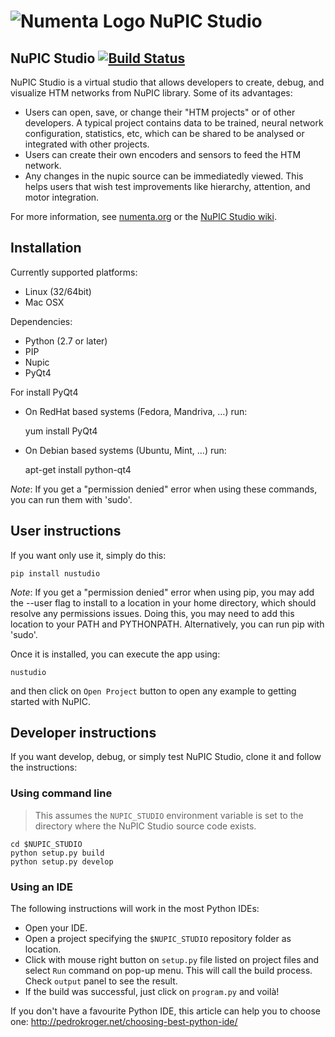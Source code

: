 # ![Numenta Logo](http://numenta.org/images/numenta-icon128.png) NuPIC Studio

## NuPIC Studio [![Build Status](https://travis-ci.org/numenta/nupic.studio.png?branch=master)](https://travis-ci.org/numenta/nupic.studio)

NuPIC Studio is a virtual studio that allows developers to create, debug, and visualize HTM networks from NuPIC library. Some of its advantages:
 * Users can open, save, or change their "HTM projects" or of other developers. A typical project contains data to be trained, neural network configuration, statistics, etc, which can be shared to be analysed or integrated with other projects.
 * Users can create their own encoders and sensors to feed the HTM network.
 * Any changes in the nupic source can be immediatedly viewed. This helps users that wish test improvements like hierarchy, attention, and motor integration.

For more information, see [numenta.org](http://numenta.org) or the [NuPIC Studio wiki](https://github.com/numenta/nupic.studio/wiki).

## Installation

Currently supported platforms:

 * Linux (32/64bit)
 * Mac OSX

Dependencies:

 * Python (2.7 or later)
 * PIP
 * Nupic
 * PyQt4

For install PyQt4

 * On RedHat based systems (Fedora, Mandriva, …) run:


    yum install PyQt4

 * On Debian based systems (Ubuntu, Mint, …) run:


    apt-get install python-qt4

_Note_: If you get a "permission denied" error when using these commands, you can run them with 'sudo'.

## User instructions

If you want only use it, simply do this:

    pip install nustudio

_Note_: If you get a "permission denied" error when using pip, you may add the --user flag to install to a location in your home directory, which should resolve any permissions issues. Doing this, you may need to add this location to your PATH and PYTHONPATH. Alternatively, you can run pip with 'sudo'.

Once it is installed, you can execute the app using:

    nustudio

and then click on `Open Project` button to open any example to getting started with NuPIC.

## Developer instructions

If you want develop, debug, or simply test NuPIC Studio, clone it and follow the instructions:

### Using command line

> This assumes the `NUPIC_STUDIO` environment variable is set to the directory where the NuPIC Studio source code exists.

    cd $NUPIC_STUDIO
    python setup.py build
    python setup.py develop

### Using an IDE

The following instructions will work in the most Python IDEs:

 * Open your IDE.
 * Open a project specifying the `$NUPIC_STUDIO` repository folder as location.
 * Click with mouse right button on `setup.py` file listed on project files and select `Run` command on pop-up menu. This will call the build process. Check `output` panel to see the result.
 * If the build was successful, just click on `program.py` and voilà!

If you don't have a favourite Python IDE, this article can help you to choose one: http://pedrokroger.net/choosing-best-python-ide/
